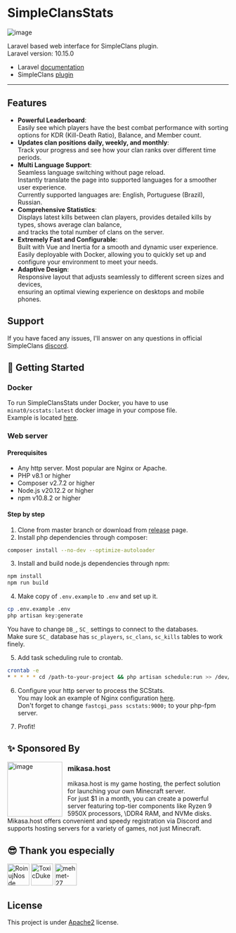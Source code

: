 # SimpleClansStats

<img src="https://mikasa.host/images/scstats.png" alt="image">

Laravel based web interface for SimpleClans plugin. \
Laravel version: 10.15.0

* Laravel [documentation](https://laravel.com/docs)
* SimpleClans [plugin](https://github.com/RoinujNosde/SimpleClans)
---
## Features

* **Powerful Leaderboard**: \
  Easily see which players have the best combat performance with sorting options for KDR (Kill-Death Ratio), Balance,
  and Member count.
* **Updates clan positions daily, weekly, and monthly**: \
  Track your progress and see how your clan ranks over different time periods.
* **Multi Language Support**: \
  Seamless language switching without page reload. \
  Instantly translate the page into supported languages for a smoother user experience. \
  Currently supported languages are: English, Portuguese (Brazil), Russian.
* **Comprehensive Statistics**: \
  Displays latest kills between clan players, provides detailed kills by types, shows average clan balance, \
  and tracks the total number of clans on the server.
* **Extremely Fast and Configurable**: \
  Built with Vue and Inertia for a smooth and dynamic user experience. \
  Easily deployable with Docker, allowing you to quickly set up and configure your environment to meet your needs.
* **Adaptive Design**: \
  Responsive layout that adjusts seamlessly to different screen sizes and devices, \
  ensuring an optimal viewing experience on desktops and mobile phones.
## Support

If you have faced any issues, I'll answer on any questions in official
SimpleClans [discord](https://discord.gg/CkNwgdE).

## 🚀 Getting Started

### Docker

To run SimpleClansStats under Docker, you have to use `minat0/scstats:latest` docker image in your compose file. \
Example is located [here](https://github.com/Tomut0/SimpleClansStats/tree/master/docker).

### Web server

#### Prerequisites

* Any http server. Most popular are Nginx or Apache.
* PHP v8.1 or higher
* Composer v2.7.2 or higher
* Node.js v20.12.2 or higher
* npm v10.8.2 or higher

#### Step by step

1. Clone from master branch or download from [release](https://github.com/Tomut0/SimpleClansStats/releases) page.
2. Install php dependencies through composer:

```bash
composer install --no-dev --optimize-autoloader
```

3. Install and build node.js dependencies through npm:

```bash
npm install
npm run build
```

4. Make copy of `.env.example` to `.env` and set up it.

```bash
cp .env.example .env
php artisan key:generate
```

You have to change `DB_`, `SC_` settings to connect to the databases. \
Make sure `SC_` database has `sc_players`, `sc_clans`, `sc_kills` tables to work finely.

5. Add task scheduling rule to crontab.

```bash 
crontab -e 
* * * * * cd /path-to-your-project && php artisan schedule:run >> /dev/null 2>&1
```

6. Configure your http server to process the SCStats. \
   You may look an example of Nginx
   configuration [here](https://github.com/Tomut0/SimpleClansStats/blob/master/docker/nginx.conf). \
   Don't forget to change `fastcgi_pass scstats:9000;` to your php-fpm server.

7. Profit!

## ✨ Sponsored By

<img align="left" width=125 style="margin-right: 12px" src="https://mikasa.host/images/favicon.png" alt="image">

### mikasa.host

mikasa.host is my game hosting, the perfect solution for launching your own Minecraft server. \
For just $1 in a month, you can create a powerful server featuring top-tier components like Ryzen 9 5950X
processors, \DDR4 RAM, and NVMe disks. Mikasa.host offers convenient and speedy registration via Discord and supports
hosting servers
for a variety of games, not just Minecraft.

## 😎 Thank you especially 

<a href="https://github.com/RoinujNosde"><img src="https://github.com/RoinujNosde.png" width="50px" alt="RoinujNosde" /></a>
<a href="https://github.com/ToxicDuke"><img src="https://github.com/ToxicDuke.png" width="50px" alt="ToxicDuke" /></a>
<a href="https://github.com/mehmet-27"><img src="https://github.com/mehmet-27.png" width="50px" alt="mehmet-27" /></a>

## License

This project is under [Apache2](https://github.com/Tomut0/SimpleClansStats/blob/master/LICENSE) license.
